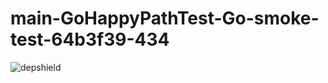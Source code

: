 # main-GoHappyPathTest-Go-smoke-test-64b3f39-434

![depshield](https://depshield.sonatype.org/badges/depshield-prod/main-GoHappyPathTest-Go-smoke-test-64b3f39-434/depshield.svg)
